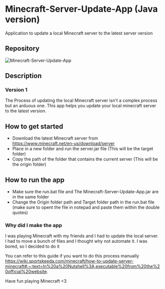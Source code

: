 # Minecraft-Server-Update-App (Java version)

Application to update a local Minecraft server to the latest server version

## Repository
![Minecraft-Server-Update-App](https://github.com/RatheeshRaghavendra/Minecraft-Server-Update-App)

## Description

### Version 1

The Process of updating the local Minecraft server isn't a complex process but an arduous one. This app helps you update your local minecraft server to the latest version.

## How to get started

- Download the latest Minecraft server from https://www.minecraft.net/en-us/download/server
- Place in a new folder and run the server.jar file (This will be the target folder)
- Copy the path of the folder that contains the current server (This will be the origin folder)

## How to run the app

- Make sure the run.bat file and The Minecraft-Server-Update-App.jar are in the same folder
- Change the Origin folder path and Target folder path in the run.bat file (make sure to opent the file in notepad and paste them within the double quotes)

### Why did I make the app

I was playing Minecraft with my friends and I had to update the local server. I had to move a bunch of files and I thought why not automate it. I was bored, so I decided to do it

You can refer to this guide if you want to do this process manually https://wiki.sportskeeda.com/minecraft/how-to-update-server-minecraft#:~:text=In%20a%20Nutshell%3A,executable%20from%20the%20official%20website.

Have fun playing Minecraft <3

